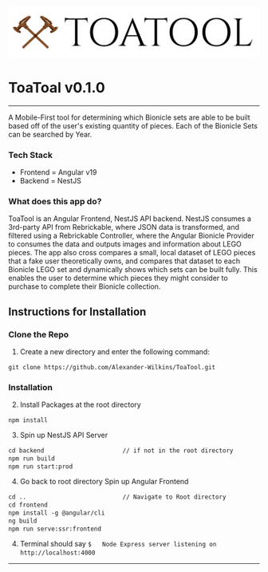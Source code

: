 ![Alt text](frontend/public/images/toa-tool-logo-white.png?raw=true "ToaTool")
# ToaToal v0.1.0
---
A Mobile-First tool for determining which Bionicle sets are able to be built based off of the user's existing quantity of pieces. Each of the Bionicle Sets can be searched by Year. 

### Tech Stack
- Frontend = Angular v19
- Backend = NestJS

### What does this app do? 
ToaTool is an Angular Frontend, NestJS API backend. NestJS consumes a 3rd-party API from Rebrickable, where JSON data is transformed, and filtered using a Rebrickable Controller, where the Angular Bionicle Provider to consumes the data and outputs images and information about LEGO pieces. The app also cross compares a small, local dataset of LEGO pieces that a fake user theoretically owns, and compares that dataset to each Bionicle LEGO set and dynamically shows which sets can be built fully. This enables the user to determine which pieces they might consider to purchase to complete their Bionicle collection. 


## Instructions for Installation
### Clone the Repo
1. Create a new directory and enter the following command: 
```
git clone https://github.com/Alexander-Wilkins/ToaTool.git
```
### Installation
2. Install Packages at the root directory
```
npm install
```
3. Spin up NestJS API Server
```
cd backend                      // if not in the root directory
npm run build
npm run start:prod    
```
4. Go back to root directory Spin up Angular Frontend
```
cd ..                           // Navigate to Root directory
cd frontend  
npm install -g @angular/cli        
ng build
npm run serve:ssr:frontend
```
4. Terminal should say ```$   Node Express server listening on http://localhost:4000```

---
